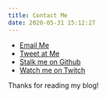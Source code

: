 ```yaml
---
title: Contact Me
date: 2020-05-31 15:12:27
---
```


* <i class="fas fa-envelope-open"></i> [Email Me](mailto:jjspira@gmail.com)
* <i class="fab fa-twitter"></i> [Tweet at Me](https://twitter.com/sanbox_irl)
* <i class="fab fa-github"></i> [Stalk me on Github](https://github.com/sanbox-irl)
* <i class="fab fa-twitch"></i> [Watch me on Twitch](https://www.twitch.tv/jack_sanbox)

Thanks for reading my blog!

